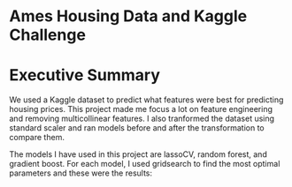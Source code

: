 # Ames Housing Data and Kaggle Challenge

# Executive Summary
We used a Kaggle dataset to predict what features were best for predicting housing prices. This project made me focus a lot on feature engineering and removing multicollinear features. I also tranformed the dataset using standard scaler and ran models before and after the transformation to compare them. 

The models I have used in this project are lassoCV, random forest, and gradient boost. For each model, I used gridsearch to find the most optimal parameters and these were the results:
